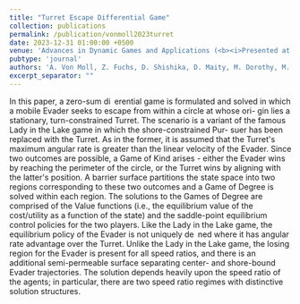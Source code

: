 ```yaml
---
title: "Turret Escape Differential Game"
collection: publications
permalink: /publication/vonmoll2023turret
date: 2023-12-31 01:00:00 +0500
venue: 'Advances in Dynamic Games and Applications (<b><i>Presented at the 19th ISDG. Submitted for Review</i></b>)'
pubtype: 'journal'
authors: 'A. Von Moll, Z. Fuchs, D. Shishika, D. Maity, M. Dorothy, M. Pachter'
excerpt_separator: ""
---
```

In this paper, a zero-sum di erential game is formulated and solved in which a mobile Evader seeks to escape from within a circle at whose ori- gin lies a stationary, turn-constrained Turret. The scenario is a variant of the famous Lady in the Lake game in which the shore-constrained Pur- suer has been replaced with the Turret. As in the former, it is assumed that the Turret&apos;s maximum angular rate is greater than the linear velocity of the Evader. Since two outcomes are possible, a Game of Kind arises - either the Evader wins by reaching the perimeter of the circle, or the Turret wins by aligning with the latter&apos;s position. A barrier surface partitions the state space into two regions corresponding to these two outcomes and a Game of Degree is solved within each region. The solutions to the Games of Degree are comprised of the Value functions (i.e., the equilibrium value of the cost/utility as a function of the state) and the saddle-point equilibrium control policies for the two players. Like the Lady in the Lake game, the equilibrium policy of the Evader is not uniquely de ned where it has angular rate advantage over the Turret. Unlike the Lady in the Lake game, the losing region for the Evader is present for all speed ratios, and there is an additional semi-permeable surface separating center- and shore-bound Evader trajectories. The solution depends heavily upon the speed ratio of the agents; in particular, there are two speed ratio regimes with distinctive solution structures.
